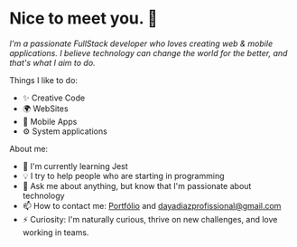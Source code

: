 # Nice to meet you. 👋

*I'm a passionate FullStack developer who loves creating web & mobile applications. I believe technology can change the world for the better, and that's what I aim to do.*

Things I like to do:

- ✨ Creative Code
- 🌍 WebSites
- 📱 Mobile Apps
- ⚙️ System applications

About me:

- 🌱 I'm currently learning Jest
- 💡 I try to help people who are starting in programming
- 💬 Ask me about anything, but know that I'm passionate about technology
- 📫 How to contact me: [Portfólio](https://portfolio-silk-ten-16.vercel.app/) and dayadiazprofissional@gmail.com
- ⚡ Curiosity: I'm naturally curious, thrive on new challenges, and love working in teams.
